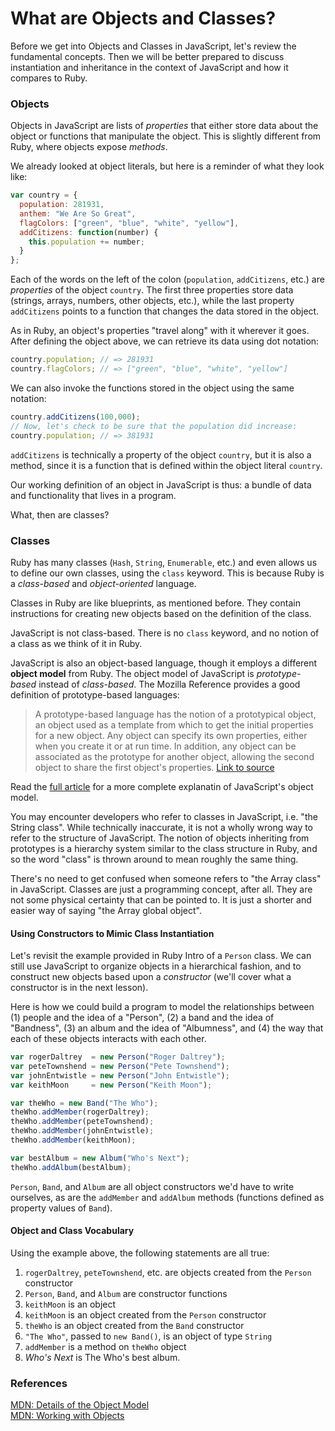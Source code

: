 # What are Objects and Classes?

Before we get into Objects and Classes in JavaScript, let's review the fundamental concepts.  Then we will be better prepared to discuss instantiation and inheritance in the context of JavaScript and how it compares to Ruby.

### Objects

Objects in JavaScript are lists of *properties* that either store data about the object or functions that manipulate the object.  This is slightly different from Ruby, where objects expose *methods*.

We already looked at object literals, but here is a reminder of what they look like:

```javascript
var country = {
  population: 281931,
  anthem: "We Are So Great",
  flagColors: ["green", "blue", "white", "yellow"],
  addCitizens: function(number) {
    this.population += number;
  }
};
```

Each of the words on the left of the colon (`population`, `addCitizens`, etc.) are *properties* of the object `country`.  The first three properties store data (strings, arrays, numbers, other objects, etc.), while the last property `addCitizens` points to a function that changes the data stored in the object.

As in Ruby, an object's properties "travel along" with it wherever it goes.  After defining the object above, we can retrieve its data using dot notation:

```javascript
country.population; // => 281931
country.flagColors; // => ["green", "blue", "white", "yellow"]
```

We can also invoke the functions stored in the object using the same notation:

```javascript
country.addCitizens(100,000);
// Now, let's check to be sure that the population did increase:
country.population; // => 381931
```

`addCitizens` is technically a property of the object `country`, but it is also a method, since it is a function that is defined within the object literal `country`.

Our working definition of an object in JavaScript is thus: a bundle of data and functionality that lives in a program.

What, then are classes?

### Classes

Ruby has many classes (`Hash`, `String`, `Enumerable`, etc.) and even allows us to define our own classes, using the `class` keyword.  This is because Ruby is a *class-based* and *object-oriented* language.

Classes in Ruby are like blueprints, as mentioned before.  They contain instructions for creating new objects based on the definition of the class.

JavaScript is not class-based.  There is no `class` keyword, and no notion of a class as we think of it in Ruby.

JavaScript is also an object-based language, though it employs a different **object model** from Ruby.  The object model of JavaScript is *prototype-based* instead of *class-based*.  The Mozilla Reference provides a good definition of prototype-based languages:

>A prototype-based language has the notion of a prototypical object, an object used as a template from which to get the initial properties for a new object.   Any object can specify its own properties, either when you create it or at run time.  In addition, any object can be associated as the prototype for another object, allowing the second object to share the first object's properties. [Link to source](https://developer.mozilla.org/en-US/docs/JavaScript/Guide/Details_of_the_Object_Model)

Read the [full article](https://developer.mozilla.org/en-US/docs/JavaScript/Guide/Details_of_the_Object_Model) for a more complete explanatin of JavaScript's object model.

You may encounter developers who refer to classes in JavaScript, i.e. "the String class".  While technically inaccurate, it is not a wholly wrong way to refer to the structure of JavaScript.  The notion of objects inheriting from prototypes is a hierarchy system similar to the class structure in Ruby, and so the word "class" is thrown around to mean roughly the same thing.

There's no need to get confused when someone refers to "the Array class" in JavaScript.  Classes are just a programming concept, after all.  They are not some physical certainty that can be pointed to.  It is just a shorter and easier way of saying "the Array global object".

#### Using Constructors to Mimic Class Instantiation

Let's revisit the example provided in Ruby Intro of a `Person` class.  We can still use JavaScript to organize objects in a hierarchical fashion, and to construct new objects based upon a *constructor* (we'll cover what a constructor is in the next lesson).

Here is how we could build a program to model the relationships between (1) people and the idea of a "Person", (2) a band and the idea of "Bandness", (3) an album and the idea of "Albumness", and (4) the way that each of these objects interacts with each other.

```javascript
var rogerDaltrey  = new Person("Roger Daltrey");
var peteTownshend = new Person("Pete Townshend");
var johnEntwistle = new Person("John Entwistle");
var keithMoon     = new Person("Keith Moon");

var theWho = new Band("The Who");
theWho.addMember(rogerDaltrey);
theWho.addMember(peteTownshend);
theWho.addMember(johnEntwistle);
theWho.addMember(keithMoon);

var bestAlbum = new Album("Who's Next");
theWho.addAlbum(bestAlbum);
```

`Person`, `Band`, and `Album` are all object constructors we'd have to write ourselves, as are the `addMember` and `addAlbum` methods (functions defined as property values of `Band`).

#### Object and Class Vocabulary

Using the example above, the following statements are all true:

1. `rogerDaltrey`, `peteTownshend`, etc. are objects created from the `Person` constructor
2. `Person`, `Band`, and `Album` are constructor functions
3. `keithMoon` is an object
4. `keithMoon` is an object created from the `Person` constructor
5. `theWho` is an object created from the `Band` constructor
6. `"The Who"`, passed to `new Band()`, is an object of type `String`
7. `addMember` is a method on `theWho` object
8. _Who's Next_ is The Who's best album.

### References

[MDN: Details of the Object Model](https://developer.mozilla.org/en-US/docs/JavaScript/Guide/Details_of_the_Object_Model)<br>
[MDN: Working with Objects](https://developer.mozilla.org/en-US/docs/JavaScript/Guide/Working_with_Objects)
